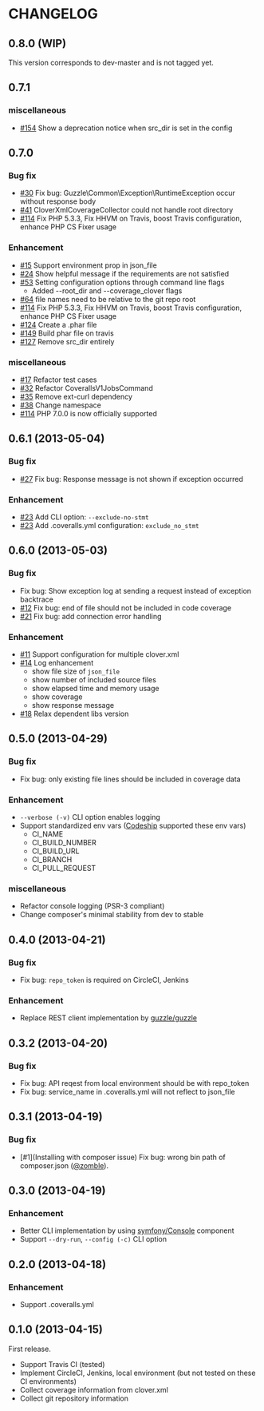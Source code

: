 CHANGELOG
=============

## 0.8.0 (WIP)

This version corresponds to dev-master and is not tagged yet.

## 0.7.1

### miscellaneous

- [#154](https://github.com/satooshi/php-coveralls/issues/154) Show a deprecation notice when src_dir is set in the config

## 0.7.0

### Bug fix

- [#30](https://github.com/satooshi/php-coveralls/issues/30) Fix bug: Guzzle\Common\Exception\RuntimeException occur without response body
- [#41](https://github.com/satooshi/php-coveralls/issues/41) CloverXmlCoverageCollector could not handle root directory
- [#114](https://github.com/satooshi/php-coveralls/pull/114) Fix PHP 5.3.3, Fix HHVM on Travis, boost Travis configuration, enhance PHP CS Fixer usage

### Enhancement

- [#15](https://github.com/satooshi/php-coveralls/issues/15) Support environment prop in json_file
- [#24](https://github.com/satooshi/php-coveralls/issues/24) Show helpful message if the requirements are not satisfied
- [#53](https://github.com/satooshi/php-coveralls/issues/53) Setting configuration options through command line flags
  - Added --root_dir and --coverage_clover flags
- [#64](https://github.com/satooshi/php-coveralls/issues/64) file names need to be relative to the git repo root
- [#114](https://github.com/satooshi/php-coveralls/pull/114) Fix PHP 5.3.3, Fix HHVM on Travis, boost Travis configuration, enhance PHP CS Fixer usage
- [#124](https://github.com/satooshi/php-coveralls/pull/124) Create a .phar file
- [#149](https://github.com/satooshi/php-coveralls/pull/149) Build phar file on travis
- [#127](https://github.com/satooshi/php-coveralls/issues/126) Remove src_dir entirely

### miscellaneous

- [#17](https://github.com/satooshi/php-coveralls/issues/17) Refactor test cases
- [#32](https://github.com/satooshi/php-coveralls/issues/32) Refactor CoverallsV1JobsCommand
- [#35](https://github.com/satooshi/php-coveralls/issues/35) Remove ext-curl dependency
- [#38](https://github.com/satooshi/php-coveralls/issues/38) Change namespace
- [#114](https://github.com/satooshi/php-coveralls/pull/114) PHP 7.0.0 is now officially supported

## 0.6.1 (2013-05-04)

### Bug fix

- [#27](https://github.com/satooshi/php-coveralls/issues/27) Fix bug: Response message is not shown if exception occurred

### Enhancement

- [#23](https://github.com/satooshi/php-coveralls/issues/23) Add CLI option: `--exclude-no-stmt`
- [#23](https://github.com/satooshi/php-coveralls/issues/23) Add .coveralls.yml configuration: `exclude_no_stmt`


## 0.6.0 (2013-05-03)

### Bug fix

- Fix bug: Show exception log at sending a request instead of exception backtrace
- [#12](https://github.com/satooshi/php-coveralls/issues/12) Fix bug: end of file should not be included in code coverage
- [#21](https://github.com/satooshi/php-coveralls/issues/21) Fix bug: add connection error handling

### Enhancement

- [#11](https://github.com/satooshi/php-coveralls/issues/11) Support configuration for multiple clover.xml
- [#14](https://github.com/satooshi/php-coveralls/issues/14) Log enhancement
    - show file size of `json_file`
    - show number of included source files
    - show elapsed time and memory usage
    - show coverage
    - show response message
- [#18](https://github.com/satooshi/php-coveralls/issues/18) Relax dependent libs version

## 0.5.0 (2013-04-29)

### Bug fix

- Fix bug: only existing file lines should be included in coverage data

### Enhancement

- `--verbose (-v)` CLI option enables logging
- Support standardized env vars ([Codeship](https://www.codeship.io) supported these env vars)
    - CI_NAME
    - CI_BUILD_NUMBER
    - CI_BUILD_URL
    - CI_BRANCH
    - CI_PULL_REQUEST

### miscellaneous

- Refactor console logging (PSR-3 compliant)
- Change composer's minimal stability from dev to stable

## 0.4.0 (2013-04-21)

### Bug fix

- Fix bug: `repo_token` is required on CircleCI, Jenkins

### Enhancement

- Replace REST client implementation by [guzzle/guzzle](https://github.com/guzzle/guzzle)

## 0.3.2 (2013-04-20)

### Bug fix

- Fix bug: API reqest from local environment should be with repo_token
- Fix bug: service_name in .coveralls.yml will not reflect to json_file

## 0.3.1 (2013-04-19)

### Bug fix

- [#1](Installing with composer issue) Fix bug: wrong bin path of composer.json ([@zomble](https://github.com/zomble)).

## 0.3.0 (2013-04-19)

### Enhancement

- Better CLI implementation by using [symfony/Console](https://github.com/symfony/Console) component
- Support `--dry-run`, `--config (-c)` CLI option

## 0.2.0 (2013-04-18)

### Enhancement

- Support .coveralls.yml

## 0.1.0 (2013-04-15)

First release.

- Support Travis CI (tested)
- Implement CircleCI, Jenkins, local environment (but not tested on these CI environments)
- Collect coverage information from clover.xml
- Collect git repository information

